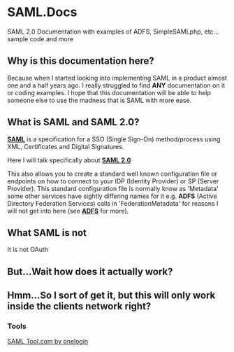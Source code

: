 # SAML.Docs
SAML 2.0 Documentation with examples of ADFS, SimpleSAMLphp, etc... sample code and more


## Why is this documentation here?
Because when I started looking into implementing SAML in a product almost one and a half years ago. I really struggled to find **ANY** documentation on it or coding examples.
I hope that this documentation will be able to help someone else to use the madness that is SAML with more ease.

## What is **SAML** and **SAML 2.0**?
**[SAML](https://www.oasis-open.org/standards#samlv2.0)** is a specification for a SSO (Single Sign-On) method/process using XML, Certificates and Digital Signatures.

Here I will talk specifically about **[SAML 2.0](https://www.oasis-open.org/standards#samlv2.0)**


This also allows you to create a standard well known configuration file or endpoints on how to connect to your IDP (Identity Provider) or SP (Server Provider).
This standard configuration file is normally know as 'Metadata' some other services have sightly differing names for it e.g. **ADFS** (Active Directory Federation Services)
calls in 'FederationMetadata' for reasons I will not get into here (see **[ADFS](./ADFS.md)** for more).


## What SAML is not
It is not OAuth


## But...Wait how does it actually work?


## Hmm...So I sort of get it, but this will only work inside the clients network right?


### Tools
[SAML Tool.com by onelogin](https://www.samltool.com/online_tools.php)

